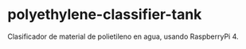 # polyethylene-classifier-tank
Clasificador de material de polietileno en agua, usando RaspberryPi 4.
